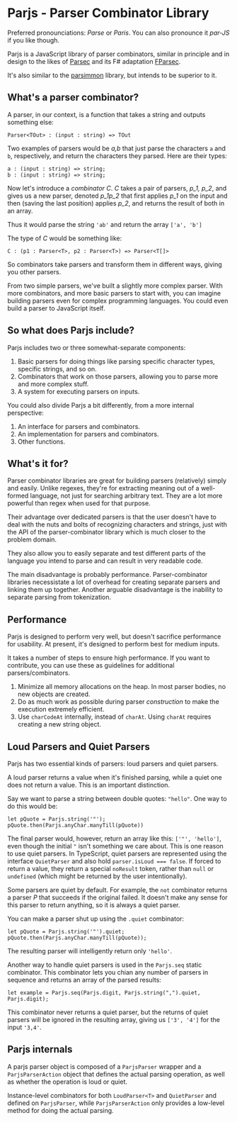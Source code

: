 # Parjs - Parser Combinator Library
Preferred pronounciations: *Parse* or *Paris*. You can also pronounce it *par-JS* if you like though.

Parjs is a JavaScript library of parser combinators, similar in principle and in design to the likes of [Parsec](https://wiki.haskell.org/Parsec) and its F# adaptation [FParsec](http://www.quanttec.com/fparsec/).

It's also similar to the [parsimmon](https://github.com/jneen/parsimmon) library, but intends to be superior to it.

## What's a parser combinator?
A parser, in our context, is a function that takes a string and outputs something else:

	Parser<TOut> : (input : string) => TOut

Two examples of parsers would be *a,b* that just parse the characters `a` and `b`, respectively, and return the characters they parsed. Here are their types:

	a : (input : string) => string;
	b : (input : string) => string;

Now let's introduce a *combinator* *C*. *C* takes a pair of parsers, *p_1, p_2*, and gives us a new parser, denoted *p_1p_2* that first applies *p_1* on the input and then (saving the last position) applies *p_2*, and returns the result of both in an array.

Thus it would parse the string `'ab'` and return the array `['a', 'b']`

The type of *C* would be something like:

	C : (p1 : Parser<T>, p2 : Parser<T>) => Parser<T[]>

So combinators take parsers and transform them in different ways, giving you other parsers.

From two simple parsers, we've built a slightly more complex parser. With more combinators, and more basic parsers to start with, you can imagine building parsers even for complex programming languages. You could even build a parser to JavaScript itself.

## So what does Parjs include?
Parjs includes two or three somewhat-separate components:

1. Basic parsers for doing things like parsing specific character types, specific strings, and so on.
2. Combinators that work on those parsers, allowing you to parse more and more complex stuff.
3. A system for executing parsers on inputs.

You could also divide Parjs a bit differently, from a more internal perspective:

1. An interface for parsers and combinators.
2. An implementation for parsers and combinators.
3. Other functions.

## What's it for?
Parser combinator libraries are great for building parsers (relatively) simply and easily. Unlike regexes, they're for extracting meaning out of a well-formed language, not just for searching arbitrary text. They are a lot more powerful than regex when used for that purpose.

Their advantage over dedicated parsers is that the user doesn't have to deal with the nuts and bolts of recognizing characters and strings, just with the API of the parser-combinator library which is much closer to the problem domain.

They also allow you to easily separate and test different parts of the language you intend to parse and can result in very readable code.

The main disadvantage is probably performance. Parser-combinator libraries necessistate a lot of overhead for creating separate parsers and linking them up together. Another arguable disadvantage is the inability to separate parsing from tokenization.

## Performance
Parjs is designed to perform very well, but doesn't sacrifice performance for usability. At present, it's designed to perform best for medium inputs.

It takes a number of steps to ensure high performance. If you want to contribute, you can use these as guidelines for additional parsers/combinators.

1. Minimize all memory allocations on the heap. In most parser bodies, no new objects are created.
2. Do as much work as possible during parser *construction* to make the execution extremely efficient.
3. Use `charCodeAt` internally, instead of `charAt`. Using `charAt` requires creating a new string object.

## Loud Parsers and Quiet Parsers
Parjs has two essential kinds of parsers: loud parsers and quiet parsers.

A loud parser returns a value when it's finished parsing, while a quiet one does not return a value. This is an important distinction.

Say we want to parse a string between double quotes: `"hello"`. One way to do this would be:

	let pQuote = Parjs.string('"');
	pQuote.then(Parjs.anyChar.manyTill(pQuote))

The final parser would, however, return an array like this: `['"', 'hello']`, even though the initial `"` isn't something we care about. This is one reason to use quiet parsers. In TypeScript, quiet parsers are represented using the interface `QuietParser` and also hold `parser.isLoud === false`. If forced to return a value, they return a special `noResult` token, rather than `null` or `undefined` (which might be returned by the user intentionally).

Some parsers are quiet by default. For example, the `not` combinator returns a parser *P* that succeeds if the original failed. It doesn't make any sense for this parser to return anything, so it is always a quiet parser.

You can make a parser shut up using the `.quiet` combinator:

	let pQuote = Parjs.string('"').quiet;
	pQuote.then(Parjs.anyChar.manyTill(pQuote));

The resulting parser will intelligently return only `'hello'`.

Another way to handle quiet parsers is used in the `Parjs.seq` static combinator. This combinator lets you chian any number of parsers in sequence and returns an array of the parsed results:

	let example = Parjs.seq(Parjs.digit, Parjs.string(",").quiet, Parjs.digit);

This combinator never returns a quiet parser, but the returns of quiet parsers will be ignored in the resulting array, giving us `['3', '4']` for the input `'3,4'`.

## Parjs internals
A parjs parser object is composed of a `ParjsParser` wrapper and a `ParjsParserAction` object that defines the actual parsing operation, as well as whether the operation is loud or quiet.

Instance-level combinators for both `LoudParser<T>` and `QuietParser` and defined on `ParjsParser`, while `ParjsParserAction` only provides a low-level method for doing the actual parsing.